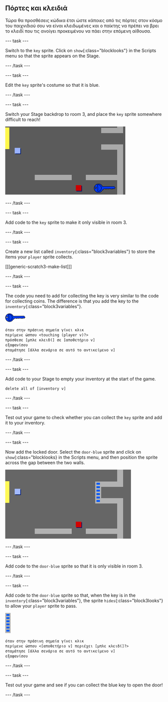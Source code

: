 ## Πόρτες και κλειδιά

Τώρα θα προσθέσεις κώδικα έτσι ώστε κάποιες από τις πόρτες στον κόσμο του παιχνιδιού σου να είναι κλειδωμένες και ο παίκτης να πρέπει να βρει το κλειδί που τις ανοίγει προκειμένου να πάει στην επόμενη αίθουσα.

\--- task \---

Switch to the `key` sprite. Click on `show`{:class="blocklooks"} in the Scripts menu so that the sprite appears on the Stage.

\--- /task \---

\--- task \---

Edit the `key` sprite's costume so that it is blue.

\--- /task \---

\--- task \---

Switch your Stage backdrop to room 3, and place the `key` sprite somewhere difficult to reach!

![screenshot](images/world-key.png)

\--- /task \---

\--- task \---

Add code to the `key` sprite to make it only visible in room 3.

\--- /task \---

\--- task \---

Create a new list called `inventory`{:class="block3variables"} to store the items your `player` sprite collects.

[[[generic-scratch3-make-list]]]

\--- /task \---

\--- task \---

The code you need to add for collecting the key is very similar to the code for collecting coins. The difference is that you add the key to the `inventory`{:class="block3variables"}.

![key](images/key.png)

```blocks3
όταν στην πράσινη σημαία γίνει κλικ
περίμενε ώσπου <touching (player v)?>
πρόσθεσε [μπλε κλειδί] σε [αποθετήριο v]
εξαφανίσου
σταμάτησε [άλλα σενάρια σε αυτό το αντικείμενο v]
```

\--- /task \---

\--- task \---

Add code to your Stage to empty your inventory at the start of the game.

```blocks3
delete all of [inventory v]
```

\--- /task \---

\--- task \---

Test out your game to check whether you can collect the `key` sprite and add it to your inventory.

\--- /task \---

\--- task \---

Now add the locked door. Select the `door-blue` sprite and click on `show`{:class="blocklooks} in the Scripts menu, and then position the sprite across the gap between the two walls.

![screenshot](images/world-door.png)

\--- /task \---

\--- task \---

Add code to the `door-blue` sprite so that it is only visible in room 3.

\--- /task \---

\--- task \---

Add code to the `door-blue` sprite so that, when the key is in the `inventory`{:class="block3variables"}, the sprite `hides`{:class="block3looks"} to allow your `player` sprite to pass.

![door](images/door.png)

```blocks3
όταν στην πράσινη σημαία γίνει κλικ
περίμενε ώσπου <[αποθετήριο v] περιέχει [μπλε κλειδί]?>
σταμάτησε [άλλα σενάρια σε αυτό το αντικείμενο v]
εξαφανίσου
```

\--- /task \---

\--- task \---

Test out your game and see if you can collect the blue key to open the door!

\--- /task \---